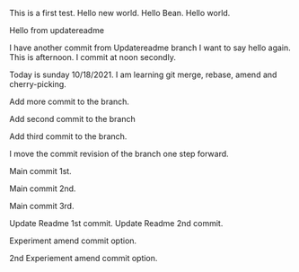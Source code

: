 This is a first test.
Hello new world.
Hello Bean.
Hello world.

Hello from updatereadme

I have another commit from Updatereadme branch
I want to say hello again.
This is afternoon.
I commit at noon secondly.

Today is sunday 10/18/2021.
I am learning git merge, rebase, amend and cherry-picking.


Add more commit to the branch.

Add second commit to the branch

Add third commit to the branch.

I move the commit revision of the branch one step forward.

Main commit 1st.

Main commit 2nd.

Main commit 3rd.

Update Readme 1st commit.
Update Readme 2nd commit.

Experiment amend commit option.

2nd Experiement amend commit option.
